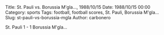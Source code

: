 Title: St. Pauli vs. Borussia M'gla…, 1988/10/15
Date: 1988/10/15 00:00
Category: sports
Tags: football, football scores, St. Pauli, Borussia M'gla…
Slug: st-pauli-vs-borussia-mgla
Author: carbonero


St. Pauli 1 - 1 Borussia M'gla…
